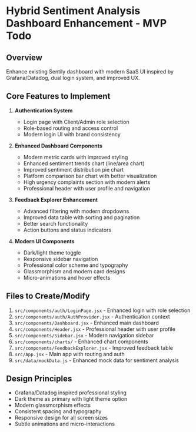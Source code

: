 # Hybrid Sentiment Analysis Dashboard Enhancement - MVP Todo

## Overview
Enhance existing Sentily dashboard with modern SaaS UI inspired by Grafana/Datadog, dual login system, and improved UX.

## Core Features to Implement
1. **Authentication System**
   - Login page with Client/Admin role selection
   - Role-based routing and access control
   - Modern login UI with brand consistency

2. **Enhanced Dashboard Components**
   - Modern metric cards with improved styling
   - Enhanced sentiment trends chart (line/area chart)
   - Improved sentiment distribution pie chart
   - Platform comparison bar chart with better visualization
   - High urgency complaints section with modern alerts
   - Professional header with user profile and navigation

3. **Feedback Explorer Enhancement**
   - Advanced filtering with modern dropdowns
   - Improved data table with sorting and pagination
   - Better search functionality
   - Action buttons and status indicators

4. **Modern UI Components**
   - Dark/light theme toggle
   - Responsive sidebar navigation
   - Professional color scheme and typography
   - Glassmorphism and modern card designs
   - Micro-animations and hover effects

## Files to Create/Modify
1. `src/components/auth/LoginPage.jsx` - Enhanced login with role selection
2. `src/components/auth/AuthProvider.jsx` - Authentication context
3. `src/components/Dashboard.jsx` - Enhanced main dashboard
4. `src/components/Header.jsx` - Professional header with user profile
5. `src/components/Sidebar.jsx` - Modern navigation sidebar
6. `src/components/charts/` - Enhanced chart components
7. `src/components/FeedbackExplorer.jsx` - Improved feedback table
8. `src/App.jsx` - Main app with routing and auth
9. `src/data/mockData.js` - Enhanced mock data for sentiment analysis

## Design Principles
- Grafana/Datadog inspired professional styling
- Dark theme as primary with light theme option
- Modern glassmorphism effects
- Consistent spacing and typography
- Responsive design for all screen sizes
- Subtle animations and micro-interactions